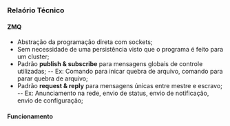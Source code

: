 
### Relaório Técnico

#### ZMQ
- Abstração da programação direta com sockets;
- Sem necessidade de uma persistência visto que o programa é feito para um cluster;
- Padrão **publish & subscribe** para mensagens globais de controle utilizadas;
-- Ex: Comando para inicar quebra de arquivo, comando para parar quebra de arquivo;
- Padrão **request & reply** para mensagens únicas entre mestre e escravo;
-- Ex: Anunciamento na rede, envio de status, envio de notificação, envio de configuração;

#### Funcionamento
